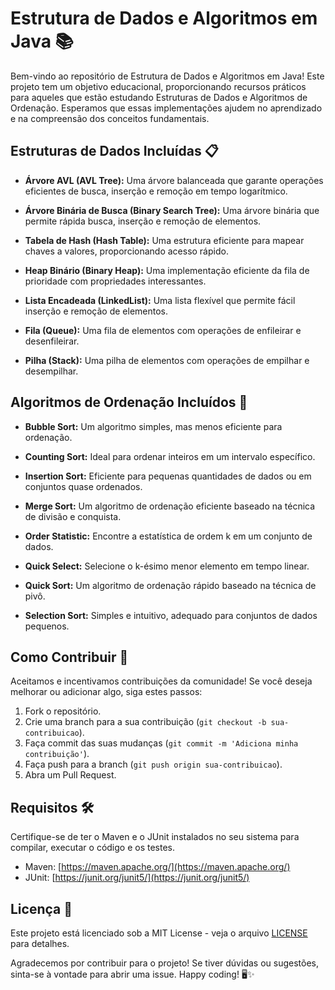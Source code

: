 # Estrutura de Dados e Algoritmos em Java 📚

Bem-vindo ao repositório de Estrutura de Dados e Algoritmos em Java! Este projeto tem um objetivo educacional, proporcionando recursos práticos para aqueles que estão estudando Estruturas de Dados e Algoritmos de Ordenação. Esperamos que essas implementações ajudem no aprendizado e na compreensão dos conceitos fundamentais.

## Estruturas de Dados Incluídas 📋

- **Árvore AVL (AVL Tree):** Uma árvore balanceada que garante operações eficientes de busca, inserção e remoção em tempo logarítmico.
  
- **Árvore Binária de Busca (Binary Search Tree):** Uma árvore binária que permite rápida busca, inserção e remoção de elementos.

- **Tabela de Hash (Hash Table):** Uma estrutura eficiente para mapear chaves a valores, proporcionando acesso rápido.

- **Heap Binário (Binary Heap):** Uma implementação eficiente da fila de prioridade com propriedades interessantes.

- **Lista Encadeada (LinkedList):** Uma lista flexível que permite fácil inserção e remoção de elementos.

- **Fila (Queue):** Uma fila de elementos com operações de enfileirar e desenfileirar.

- **Pilha (Stack):** Uma pilha de elementos com operações de empilhar e desempilhar.

## Algoritmos de Ordenação Incluídos 🔄

- **Bubble Sort:** Um algoritmo simples, mas menos eficiente para ordenação.

- **Counting Sort:** Ideal para ordenar inteiros em um intervalo específico.

- **Insertion Sort:** Eficiente para pequenas quantidades de dados ou em conjuntos quase ordenados.

- **Merge Sort:** Um algoritmo de ordenação eficiente baseado na técnica de divisão e conquista.

- **Order Statistic:** Encontre a estatística de ordem k em um conjunto de dados.

- **Quick Select:** Selecione o k-ésimo menor elemento em tempo linear.

- **Quick Sort:** Um algoritmo de ordenação rápido baseado na técnica de pivô.

- **Selection Sort:** Simples e intuitivo, adequado para conjuntos de dados pequenos.

## Como Contribuir 🤝

Aceitamos e incentivamos contribuições da comunidade! Se você deseja melhorar ou adicionar algo, siga estes passos:

1. Fork o repositório.
2. Crie uma branch para a sua contribuição (`git checkout -b sua-contribuicao`).
3. Faça commit das suas mudanças (`git commit -m 'Adiciona minha contribuição'`).
4. Faça push para a branch (`git push origin sua-contribuicao`).
5. Abra um Pull Request.

## Requisitos 🛠️

Certifique-se de ter o Maven e o JUnit instalados no seu sistema para compilar, executar o código e os testes.

- Maven: [https://maven.apache.org/](https://maven.apache.org/)
- JUnit: [https://junit.org/junit5/](https://junit.org/junit5/)

## Licença 📜

Este projeto está licenciado sob a MIT License - veja o arquivo [LICENSE](LICENSE) para detalhes.

Agradecemos por contribuir para o projeto! Se tiver dúvidas ou sugestões, sinta-se à vontade para abrir uma issue. Happy coding! 🖥️✨
